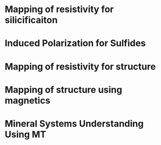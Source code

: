 # Mapping of resistivity for silicificaiton
# Induced Polarization for Sulfides
# Mapping of resistivity for structure
# Mapping of structure using magnetics
# Mineral Systems Understanding Using MT
